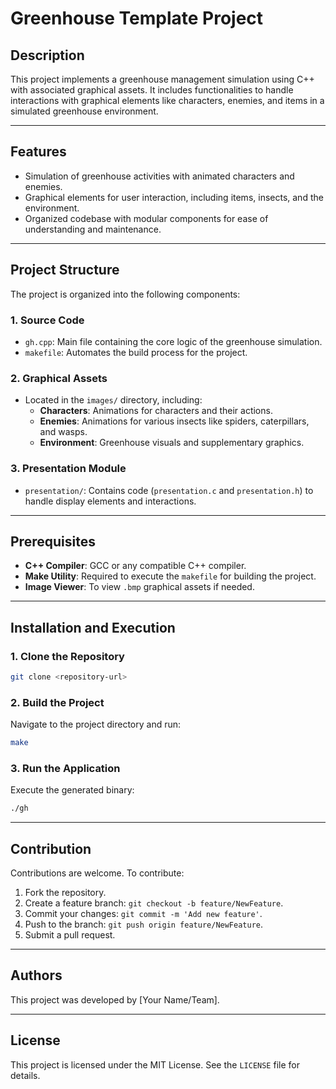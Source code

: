 # Greenhouse Template Project

## Description

This project implements a greenhouse management simulation using C++ with associated graphical assets. It includes functionalities to handle interactions with graphical elements like characters, enemies, and items in a simulated greenhouse environment.

---

## Features

- Simulation of greenhouse activities with animated characters and enemies.
- Graphical elements for user interaction, including items, insects, and the environment.
- Organized codebase with modular components for ease of understanding and maintenance.

---

## Project Structure

The project is organized into the following components:

### 1. **Source Code**
- `gh.cpp`: Main file containing the core logic of the greenhouse simulation.
- `makefile`: Automates the build process for the project.

### 2. **Graphical Assets**
- Located in the `images/` directory, including:
  - **Characters**: Animations for characters and their actions.
  - **Enemies**: Animations for various insects like spiders, caterpillars, and wasps.
  - **Environment**: Greenhouse visuals and supplementary graphics.

### 3. **Presentation Module**
- `presentation/`: Contains code (`presentation.c` and `presentation.h`) to handle display elements and interactions.

---

## Prerequisites

- **C++ Compiler**: GCC or any compatible C++ compiler.
- **Make Utility**: Required to execute the `makefile` for building the project.
- **Image Viewer**: To view `.bmp` graphical assets if needed.

---

## Installation and Execution

### 1. **Clone the Repository**
```bash
git clone <repository-url>
```

### 2. **Build the Project**
Navigate to the project directory and run:
```bash
make
```

### 3. **Run the Application**
Execute the generated binary:
```bash
./gh
```

---

## Contribution

Contributions are welcome. To contribute:
1. Fork the repository.
2. Create a feature branch: `git checkout -b feature/NewFeature`.
3. Commit your changes: `git commit -m 'Add new feature'`.
4. Push to the branch: `git push origin feature/NewFeature`.
5. Submit a pull request.

---

## Authors
This project was developed by [Your Name/Team].

---

## License
This project is licensed under the MIT License. See the `LICENSE` file for details.

